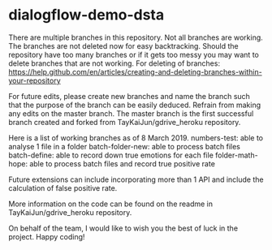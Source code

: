 # dialogflow-demo-dsta

There are multiple branches in this repository. Not all branches are working. The branches are not deleted now for easy backtracking. Should the repository have too many branches or if it gets too messy you may want to delete branches that are not working. 
For deleting of branches: https://help.github.com/en/articles/creating-and-deleting-branches-within-your-repository

For future edits, please create new branches and name the branch such that the purpose of the branch can be easily deduced. Refrain from making any edits on the master branch. The master branch is the first successful branch created and forked from TayKaiJun/gdrive_heroku repository. 

Here is a list of working branches as of 8 March 2019. 
numbers-test: able to analyse 1 file in a folder
batch-folder-new: able to process batch files 
batch-define: able to record down true emotions for each file 
folder-math-hope: able to process batch files and record true positive rate 

Future extensions can include incorporating more than 1 API and include the calculation of false positive rate. 

More information on the code can be found on the readme in TayKaiJun/gdrive_heroku repository. 

On behalf of the team, I would like to wish you the best of luck in the project. 
Happy coding! 

